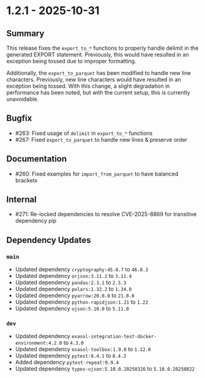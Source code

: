 # 1.2.1 - 2025-10-31

## Summary

This release fixes the `export_to_*` functions to properly handle delimit in the
generated EXPORT statement. Previously, this would have resulted in an exception being
tossed due to improper formatting.

Additionally, the `export_to_parquet` has been modified to handle new line characters.
Previously, new line characters would have resulted in an exception being tossed. With
this change, a slight degradation in performance has been noted, but with the current
setup, this is currently unavoidable.

## Bugfix

* #263: Fixed usage of `delimit` in `export_to_*` functions
* #267: Fixed `export_to_parquet` to handle new lines & preserve order

## Documentation

* #260: Fixed examples for `import_from_parquet` to have balanced brackets

## Internal

* #271: Re-locked dependencies to resolve CVE-2025-8869 for transitive dependency pip

## Dependency Updates

### `main`
* Updated dependency `cryptography:45.0.7` to `46.0.3`
* Updated dependency `orjson:3.11.2` to `3.11.4`
* Updated dependency `pandas:2.3.1` to `2.3.3`
* Updated dependency `polars:1.32.2` to `1.34.0`
* Updated dependency `pyarrow:20.0.0` to `21.0.0`
* Updated dependency `python-rapidjson:1.21` to `1.22`
* Updated dependency `ujson:5.10.0` to `5.11.0`

### `dev`
* Updated dependency `exasol-integration-test-docker-environment:4.2.0` to `4.3.0`
* Updated dependency `exasol-toolbox:1.9.0` to `1.12.0`
* Updated dependency `pytest:8.4.1` to `8.4.2`
* Added dependency `pytest-repeat:0.9.4`
* Updated dependency `types-ujson:5.10.0.20250326` to `5.10.0.20250822`
